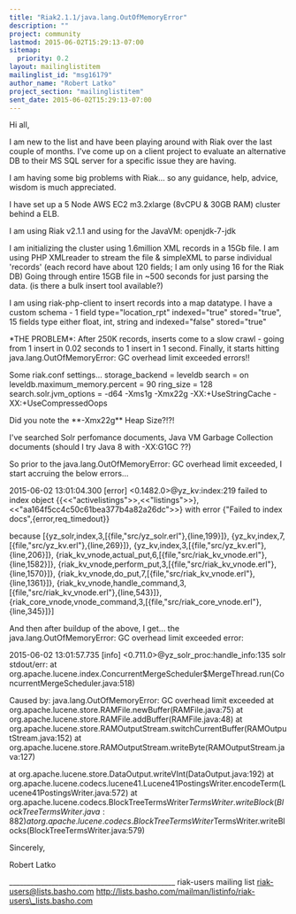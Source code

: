 ```yaml
---
title: "Riak2.1.1/java.lang.OutOfMemoryError"
description: ""
project: community
lastmod: 2015-06-02T15:29:13-07:00
sitemap:
  priority: 0.2
layout: mailinglistitem
mailinglist_id: "msg16179"
author_name: "Robert Latko"
project_section: "mailinglistitem"
sent_date: 2015-06-02T15:29:13-07:00
---
```




Hi all,

I am new to the list and have been playing around with Riak over the 
last couple of months. I've come up on a client project to evaluate an 
alternative DB to their MS SQL server for a specific issue they are having.


I am having some big problems with Riak... so any guidance, help, 
advice, wisdom is much appreciated.


I have set up a 5 Node AWS EC2 m3.2xlarge (8vCPU & 30GB RAM) cluster 
behind a ELB.

I am using Riak v2.1.1 and using for the JavaVM: openjdk-7-jdk

I am initializing the cluster using 1.6million XML records in a 15Gb 
file. I am using PHP XMLreader to stream the file & simpleXML to parse 
individual 'records' (each record have about 120 fields; I am only using 
16 for the Riak DB) Going through entire 15GB file in ~500 seconds for 
just parsing the data. (is there a bulk insert tool available?)


I am using riak-php-client to insert records into a map datatype. I have 
a custom schema - 1 field type="location\_rpt" indexed="true" 
stored="true", 15 fields type either float, int, string and 
indexed="false" stored="true"


\*THE PROBLEM\*: After 250K records, inserts come to a slow crawl - going 
from 1 insert in 0.02 seconds to 1 insert in 1 second. Finally, it 
starts hitting java.lang.OutOfMemoryError: GC overhead limit exceeded 
errors!!


Some riak.conf settings...
storage\_backend = leveldb
search = on
leveldb.maximum\_memory.percent = 90
ring\_size = 128
search.solr.jvm\_options = -d64 -Xms1g -Xmx22g -XX:+UseStringCache 
-XX:+UseCompressedOops


Did you note the \*\*-Xmx22g\*\* Heap Size?!?!

I've searched Solr perfomance documents, Java VM Garbage Collection 
documents (should I try Java 8 with -XX:G1GC ??)


So prior to the java.lang.OutOfMemoryError: GC overhead limit exceeded, 
I start accruing the below errors...


2015-06-02 13:01:04.300 [error]
<0.1482.0>@yz\_kv:index:219 failed to index object 
{{<<"activelistings">>,<<"listings">>},
<<"aa164f5cc4c50c61bea377b4a82a26dc">>} with error {"Failed to index 
docs",{error,req\_timedout}}

because [{yz\_solr,index,3,[{file,"src/yz\_solr.erl"},{line,199}]},
{yz\_kv,index,7,[{file,"src/yz\_kv.erl"},{line,269}]},
{yz\_kv,index,3,[{file,"src/yz\_kv.erl"},{line,206}]},
{riak\_kv\_vnode,actual\_put,6,[{file,"src/riak\_kv\_vnode.erl"},{line,1582}]},
{riak\_kv\_vnode,perform\_put,3,[{file,"src/riak\_kv\_vnode.erl"},{line,1570}]},
{riak\_kv\_vnode,do\_put,7,[{file,"src/riak\_kv\_vnode.erl"},{line,1361}]},
{riak\_kv\_vnode,handle\_command,3,[{file,"src/riak\_kv\_vnode.erl"},{line,543}]},
{riak\_core\_vnode,vnode\_command,3,[{file,"src/riak\_core\_vnode.erl"},{line,345}]}]

And then after buildup of the above, I get... the 
java.lang.OutOfMemoryError: GC overhead limit exceeded error:


2015-06-02 13:01:57.735 [info] <0.711.0>@yz\_solr\_proc:handle\_info:135
solr stdout/err: at 
org.apache.lucene.index.ConcurrentMergeScheduler$MergeThread.run(ConcurrentMergeScheduler.java:518)

Caused by: java.lang.OutOfMemoryError: GC overhead limit exceeded
 at org.apache.lucene.store.RAMFile.newBuffer(RAMFile.java:75)
 at org.apache.lucene.store.RAMFile.addBuffer(RAMFile.java:48)
 at 
org.apache.lucene.store.RAMOutputStream.switchCurrentBuffer(RAMOutputStream.java:152)
 at 
org.apache.lucene.store.RAMOutputStream.writeByte(RAMOutputStream.java:127)

 at org.apache.lucene.store.DataOutput.writeVInt(DataOutput.java:192)
 at 
org.apache.lucene.codecs.lucene41.Lucene41PostingsWriter.encodeTerm(Lucene41PostingsWriter.java:572)
 at 
org.apache.lucene.codecs.BlockTreeTermsWriter$TermsWriter.writeBlock(BlockTreeTermsWriter.java:882)
 at 
org.apache.lucene.codecs.BlockTreeTermsWriter$TermsWriter.writeBlocks(BlockTreeTermsWriter.java:579)


Sincerely,


Robert Latko

\_\_\_\_\_\_\_\_\_\_\_\_\_\_\_\_\_\_\_\_\_\_\_\_\_\_\_\_\_\_\_\_\_\_\_\_\_\_\_\_\_\_\_\_\_\_\_
riak-users mailing list
riak-users@lists.basho.com
http://lists.basho.com/mailman/listinfo/riak-users\_lists.basho.com

